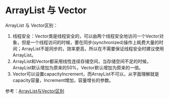 # ArrayList 与 Vector

ArrayList 与 Vector区别：

1. 线程安全：Vector类是线程安全的，可以由两个线程安全地访问一个Vector对象，但是一个线程访问的时候，要在同步(synchronized)操作上耗费大量的时间；ArrayList不是同步的，效率更高，所以在不需要保证线程安全时建议使用ArrayList。
2. ArrayList和Vector都采用线性连续存储空间，当存储空间不足的时候，ArrayList默认增加为原来的50%，Vector默认增加为原来的一倍。
3. Vector可以设置capacityIncrement，而ArrayList不可以，从字面理解就是capacity容量，Increment增加，容量增长的参数。

参考：[ArrayList与Vector区别](https://www.cnblogs.com/ming-blogs/p/10891601.html)

